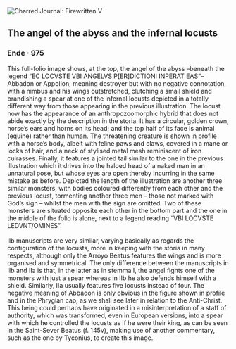 <div class="artwork-of-the-day">
  <div class="container">
    <div class="img-wrapper">
      <img
        src="https://uploads0.wikiart.org/00108/images/ende/4.jpg!Large.jpg"
        alt="Charred Journal: Firewritten V" />
    </div>
    <div class="artwork-detail">
      <div class="artwork-origin"> 
        <h2 class="artwork-name">The angel of the abyss and the infernal locusts</h2>
        <h3 class="artist">
          Ende
                    ·  975
        </h3>
      </div>
      <p class="description">
        <span class="artwork-description-text ng-binding" ng-bind-html="viewModel.ArtworkOfTheDay.Description | unsafe">This full-folio image shows, at the top, the angel of the abyss –beneath the legend “EC LOCVSTE VBI ANGELVS P[ER]DICTIONI INPERAT EAS”– Abbadon or Appolion, meaning destroyer but with no negative connotation, with a nimbus and his wings outstretched, clutching a small shield and brandishing a spear at one of the infernal locusts depicted in a totally different way from those appearing in the previous illustration. The locust now has the appearance of an anthropozoomorphic hybrid that does not abide exactly by the description in the storia. It has a circular, golden crown, horse’s ears and horns on its head; and the top half of its face is animal (equine) rather than human. The threatening creature is shown in profile with a horse’s body, albeit with feline paws and claws, covered in a mane or locks of hair, and a neck of stylised metal mesh reminiscent of iron cuirasses. Finally, it features a jointed tail similar to the one in the previous illustration which it drives into the haloed head of a naked man in an unnatural pose, but whose eyes are open thereby incurring in the same mistake as before. Depicted the length of the illustration are another three similar monsters, with bodies coloured differently from each other and the previous locust, tormenting another three men – those not marked with God’s sign – whilst the men with the sign are omitted. Two of these monsters are situated opposite each other in the bottom part and the one in the middle of the folio is alone, next to a legend reading “VBI LOCVSTE LEDVNT/OMINES”.
<br>
<br>IIb manuscripts are very similar, varying basically as regards the configuration of the locusts, more in keeping with the storia in many respects, although only the Arroyo Beatus features the wings and is more organised and symmetrical. The only difference between the manuscripts in IIb and IIa is that, in the latter as in stemma I, the angel fights one of the monsters with just a spear whereas in IIb he also defends himself with a shield. Similarly, IIa usually features five locusts instead of four. The negative meaning of Abbadon is only obvious in the figure shown in profile and in the Phrygian cap, as we shall see later in relation to the Anti-Christ. This being could perhaps have originated in a misinterpretation of a staff of authority, which was transformed, even in European versions, into a spear with which he controlled the locusts as if he were their king, as can be seen in the Saint-Sever Beatus (f. 145v), making use of another commentary, such as the one by Tyconius, to create this image.
<br></span>
                        <div class="text-shadow-container" ng-show="showShadow" style=""></div>
      </p>
    </div>
  </div>

</div>
